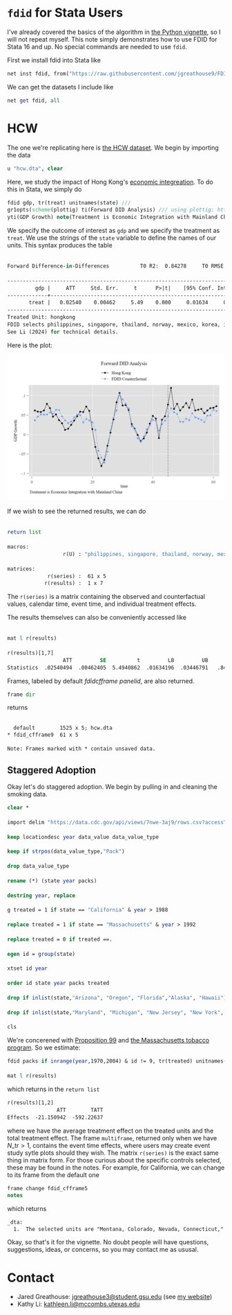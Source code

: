 # ```fdid``` for Stata Users

I've already covered the basics of the algorithm in [the Python vignette](https://github.com/jgreathouse9/FDIDTutorial/blob/main/Vignette.md), so I will not repeat myself. This note simply demonstrates how to use FDID for Stata 16 and up. No special commands are needed to use ```fdid```.

First we install fdid into Stata like

```stata
net inst fdid, from("https://raw.githubusercontent.com/jgreathouse9/FDIDTutorial/main") replace
```

We can get the datasets I include like

```stata
net get fdid, all
```

# HCW

The one we're replicating here is [the HCW dataset](https://doi.org/10.1002/jae.1230). We begin by importing the data

```stata
u "hcw.dta", clear
```

Here, we study the impact of Hong Kong's [economic integreation](https://www.henleyglobal.com/residence-investment/hong-kong/cepa-hong-kong-china). To do this in Stata, we simply do

```stata
fdid gdp, tr(treat) unitnames(state) ///
gr1opts(scheme(plottig) ti(Forward DID Analysis) /// using plottig: https://www.stata.com/meeting/switzerland16/slides/bischof-switzerland16.pdf
yti(GDP Growth) note(Treatment is Economic Integration with Mainland China) legend(order(1 "Hong Kong" 2 "FDID Counterfactual") pos(12)))
```

We specify the outcome of interest as ```gdp``` and we specify the treatment as ```treat```. We use the strings of the ```state``` variable to define the names of our units. This syntax produces the table

```stata

Forward Difference-in-Differences          T0 R2:  0.84278     T0 RMSE:  0.01638

-----------------------------------------------------------------------------
         gdp |     ATT     Std. Err.     t      P>|t|    [95% Conf. Interval]
-------------+---------------------------------------------------------------
       treat |   0.02540    0.00462     5.49    0.000     0.01634     0.03447
-----------------------------------------------------------------------------
Treated Unit: hongkong
FDID selects philippines, singapore, thailand, norway, mexico, korea, indonesia, newzealand, malaysia, as the optimal donors.
See Li (2024) for technical details.
```

Here is the plot:
<p align="center">
  <img src="fithongkong.png" alt="Alt Text">
</p>

If we wish to see the returned results, we can do
```stata

return list

macros:
                  r(U) : "philippines, singapore, thailand, norway, mexico, korea, indonesia, newzealand, malaysia,"

matrices:
             r(series) :  61 x 5
            r(results) :  1 x 7
```
The ```r(series)``` is a matrix containing the observed and counterfactual values, calendar time, event time, and individual treatment effects.

The results themselves can also be conveniently accessed like
```stata

mat l r(results)

r(results)[1,7]
                  ATT         SE          t         LB         UB         R2       RMSE
Statistics  .02540494  .00462405  5.4940862  .01634196  .03446791   .8427835     .01638
```
Frames, labeled by default *fdidcfframe* *panelid*, are also returned.

```stata
frame dir
```
returns

```

  default        1525 x 5; hcw.dta
* fdid_cfframe9  61 x 5

Note: Frames marked with * contain unsaved data.
```
## Staggered Adoption

Okay let's do staggered adoption. We begin by pulling in and cleaning the smoking data.
```stata
clear *

import delim "https://data.cdc.gov/api/views/7nwe-3aj9/rows.csv?accessType=DOWNLOAD&api_foundry=true"

keep locationdesc year data_value data_value_type

keep if strpos(data_value_type,"Pack")

drop data_value_type

rename (*) (state year packs)

destring year, replace

g treated = 1 if state == "California" & year > 1988

replace treated = 1 if state == "Massachusetts" & year > 1992

replace treated = 0 if treated ==.

egen id = group(state)

xtset id year

order id state year packs treated

drop if inlist(state,"Arizona", "Oregon", "Florida","Alaska", "Hawaii")

drop if inlist(state,"Maryland", "Michigan", "New Jersey", "New York", "Washington")

cls
```
We're concerened with [Proposition 99](https://en.wikipedia.org/wiki/1988_California_Proposition_99) and [the Massachusetts tobacco program](https://www.cdc.gov/mmwr/preview/mmwrhtml/00044337.htm#:~:text=The%20Massachusetts%20Tobacco%20Control%20Program%20(MTCP)%2C%20administered,early%201994%2C%20the%20program%20began%20funding%20local). So we estimate:

```stata
fdid packs if inrange(year,1970,2004) & id != 9, tr(treated) unitnames(state)

mat l r(results)
```
which returns in the ```return list```
```stata
r(results)[1,2]
                ATT        TATT
Effects  -21.150942  -592.22637
```
where we have the average treatment effect on the treated units and the total treatment effect. The frame ```multiframe```, returned only when we have $N\_{\text{tr}}>1$, contains the event time effects, where users may create event study sytle plots should they wish. The matrix ```r(series)``` is the exact same thing in matrix form. For those curious about the specific controls selected, these may be found in the notes. For example, for California, we can change to its frame from the default one

```stata
frame change fdid_cfframe5
notes
```
which returns
```
_dta:
  1.  The selected units are "Montana, Colorado, Nevada, Connecticut,"
```

Okay, so that's it for the vignette. No doubt people will have questions, suggestions, ideas, or concerns, so you may contact me as ususal.

# Contact
- Jared Greathouse: <jgreathouse3@student.gsu.edu> (see [my website](https://jgreathouse9.github.io/))
- Kathy Li: <kathleen.li@mccombs.utexas.edu>
